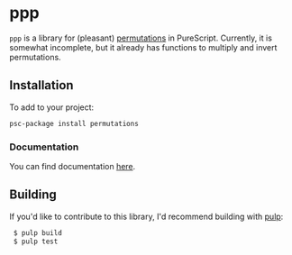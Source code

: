 # ppp

`ppp` is a library for (pleasant)
[permutations](http://mathworld.wolfram.com/PermutationGroup.html) in
PureScript. Currently, it is somewhat incomplete, but it already has
functions to multiply and invert permutations.

## Installation

To add to your project:

```bash
psc-package install permutations
```

### Documentation

You can find documentation
[here](https://pursuit.purescript.org/packages/permutations/).

## Building

If you'd like to contribute to this library, I'd recommend building with
[pulp](https://github.com/purescript-contrib/pulp):

```bash
 $ pulp build
 $ pulp test
```
